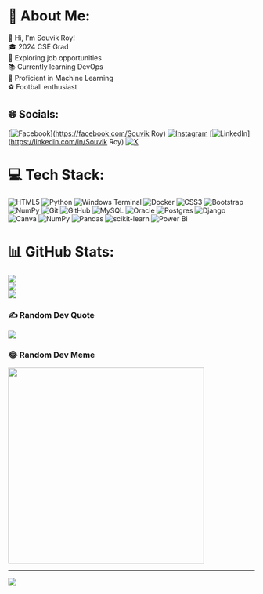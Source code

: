 # 💫 About Me:
👋 Hi, I'm Souvik Roy!<br>🎓 2024 CSE Grad <br>🚀 Exploring job opportunities<br>📚 Currently learning DevOps<br>🤖 Proficient in Machine Learning<br>⚽ Football enthusiast<br>


## 🌐 Socials:
[![Facebook](https://img.shields.io/badge/Facebook-%231877F2.svg?logo=Facebook&logoColor=white)](https://facebook.com/Souvik Roy) [![Instagram](https://img.shields.io/badge/Instagram-%23E4405F.svg?logo=Instagram&logoColor=white)](https://instagram.com/s0uvik_r0y) [![LinkedIn](https://img.shields.io/badge/LinkedIn-%230077B5.svg?logo=linkedin&logoColor=white)](https://linkedin.com/in/Souvik Roy) [![X](https://img.shields.io/badge/X-black.svg?logo=X&logoColor=white)](https://x.com/@SouvikR70468850) 

# 💻 Tech Stack:
![HTML5](https://img.shields.io/badge/html5-%23E34F26.svg?style=plastic&logo=html5&logoColor=white) ![Python](https://img.shields.io/badge/python-3670A0?style=plastic&logo=python&logoColor=ffdd54) ![Windows Terminal](https://img.shields.io/badge/Windows%20Terminal-%234D4D4D.svg?style=plastic&logo=windows-terminal&logoColor=white) ![Docker](https://img.shields.io/badge/docker-%230db7ed.svg?style=plastic&logo=docker&logoColor=white) ![CSS3](https://img.shields.io/badge/css3-%231572B6.svg?style=plastic&logo=css3&logoColor=white) ![Bootstrap](https://img.shields.io/badge/bootstrap-%238511FA.svg?style=plastic&logo=bootstrap&logoColor=white) ![NumPy](https://img.shields.io/badge/numpy-%23013243.svg?style=plastic&logo=numpy&logoColor=white) ![Git](https://img.shields.io/badge/git-%23F05033.svg?style=plastic&logo=git&logoColor=white) ![GitHub](https://img.shields.io/badge/github-%23121011.svg?style=plastic&logo=github&logoColor=white) ![MySQL](https://img.shields.io/badge/mysql-4479A1.svg?style=plastic&logo=mysql&logoColor=white) ![Oracle](https://img.shields.io/badge/Oracle-F80000?style=plastic&logo=oracle&logoColor=white) ![Postgres](https://img.shields.io/badge/postgres-%23316192.svg?style=plastic&logo=postgresql&logoColor=white) ![Django](https://img.shields.io/badge/django-%23092E20.svg?style=plastic&logo=django&logoColor=white) ![Canva](https://img.shields.io/badge/Canva-%2300C4CC.svg?style=plastic&logo=Canva&logoColor=white) ![NumPy](https://img.shields.io/badge/numpy-%23013243.svg?style=plastic&logo=numpy&logoColor=white) ![Pandas](https://img.shields.io/badge/pandas-%23150458.svg?style=plastic&logo=pandas&logoColor=white) ![scikit-learn](https://img.shields.io/badge/scikit--learn-%23F7931E.svg?style=plastic&logo=scikit-learn&logoColor=white) ![Power Bi](https://img.shields.io/badge/power_bi-F2C811?style=plastic&logo=powerbi&logoColor=black)
# 📊 GitHub Stats:
![](https://github-readme-stats.vercel.app/api?username=SouvikRoy0910&theme=algolia&hide_border=false&include_all_commits=true&count_private=false)<br/>
![](https://github-readme-streak-stats.herokuapp.com/?user=SouvikRoy0910&theme=algolia&hide_border=false)<br/>
![](https://github-readme-stats.vercel.app/api/top-langs/?username=SouvikRoy0910&theme=algolia&hide_border=false&include_all_commits=true&count_private=false&layout=compact)

### ✍️ Random Dev Quote
![](https://quotes-github-readme.vercel.app/api?type=horizontal&theme=radical)

### 😂 Random Dev Meme
<img src='https://memer-new.vercel.app/' style="height: 400px;"/>

---
[![](https://visitcount.itsvg.in/api?id=SouvikRoy0910&icon=2&color=4)](https://visitcount.itsvg.in)

<!-- Proudly created with GPRM ( https://gprm.itsvg.in ) -->
